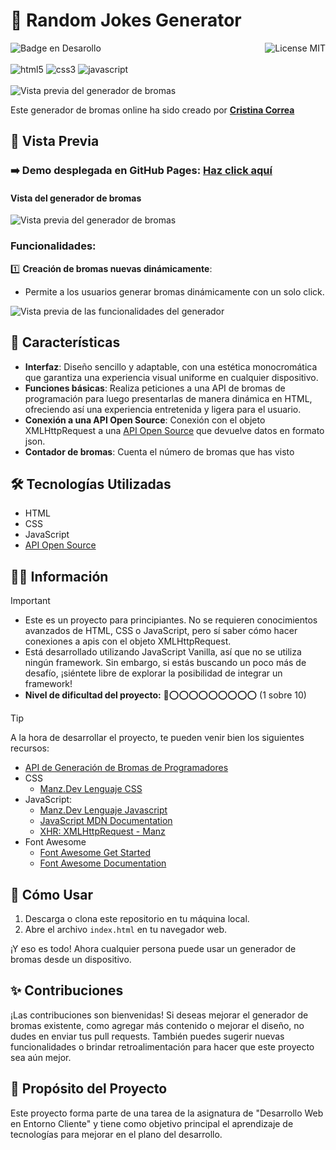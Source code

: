 # 🥳 Random Jokes Generator
![Badge en Desarollo](https://img.shields.io/badge/STATUS-FINALIZADO-violet)
<img align="right" alt="License MIT" src="https://img.shields.io/badge/LICENSE-MIT-green" /> <br/><br/>
<img alt="html5" src="https://img.shields.io/badge/-HTML5-E34F26?style=flat-square&logo=html5&logoColor=white" />
<img alt="css3" src="https://img.shields.io/badge/-CSS3-1572B6?style=flat-square&logo=css3&logoColor=white" />
<img alt="javascript" src="https://img.shields.io/badge/-JavaScript-F7DF1E?style=flat-square&logo=javascript&logoColor=black" />
<br/><br/>
![Vista previa del generador de bromas](https://github.com/CrisCorreaS/random-jokes-generator/blob/main/img/visualizaci%C3%B3n/generador-vista.png)

Este generador de bromas online ha sido creado por **[Cristina Correa](https://www.linkedin.com/in/cristina-correa-segade/)**

## 👀 Vista Previa

### ➡️ **Demo desplegada en GitHub Pages:** **[Haz click aquí](https://criscorreas.github.io/random-jokes-generator/)**

#### Vista del generador de bromas
![Vista previa del generador de bromas](https://github.com/CrisCorreaS/random-jokes-generator/blob/main/img/visualizaci%C3%B3n/generador-vista.png)

### Funcionalidades:
 1️⃣ **Creación de bromas nuevas dinámicamente**:
  - Permite a los usuarios generar bromas dinámicamente con un solo click.   

![Vista previa de las funcionalidades del generador](https://github.com/CrisCorreaS/random-jokes-generator/blob/main/video/feature1.gif)

## 🌱 Características

- **Interfaz**: Diseño sencillo y adaptable, con una estética monocromática que garantiza una experiencia visual uniforme en cualquier dispositivo.
- **Funciones básicas**: Realiza peticiones a una API de bromas de programación para luego presentarlas de manera dinámica en HTML, ofreciendo así una experiencia entretenida y ligera para el usuario.
- **Conexión a una API Open Source**: Conexión con el objeto XMLHttpRequest a una [API Open Source](https://official-joke-api.appspot.com/) que devuelve datos en formato json.
- **Contador de bromas**: Cuenta el número de bromas que has visto
 
## 🛠️ Tecnologías Utilizadas

- HTML
- CSS
- JavaScript
- [API Open Source](https://official-joke-api.appspot.com/jokes/random)

## 🔎💡 Información
> [!IMPORTANT]
> - Este es un proyecto para principiantes. No se requieren conocimientos avanzados de HTML, CSS o JavaScript, pero sí saber cómo hacer conexiones a apis con el objeto XMLHttpRequest.
> - Está desarrollado utilizando JavaScript Vanilla, así que no se utiliza ningún framework. Sin embargo, si estás buscando un poco más de desafío, ¡siéntete libre de explorar la posibilidad de integrar un framework!
> - **Nivel de dificultad del proyecto:** 🔴⭕⭕⭕⭕⭕⭕⭕⭕⭕ (1 sobre 10)

> [!TIP]
> A la hora de desarrollar el proyecto, te pueden venir bien los siguientes recursos:
> - [API de Generación de Bromas de Programadores](https://official-joke-api.appspot.com/jokes/random)
> - CSS
>    - [Manz.Dev Lenguaje CSS](https://lenguajecss.com/css/)
> - JavaScript:
>    - [Manz.Dev Lenguaje Javascript](https://lenguajejs.com/javascript/)
>    - [JavaScript MDN Documentation](https://developer.mozilla.org/en-US/docs/Web/JavaScript)
>    - [XHR: XMLHttpRequest - Manz](https://lenguajejs.com/javascript/peticiones-http/xhr/)
> - Font Awesome
>    - [Font Awesome Get Started](https://fontawesome.com/docs/web/setup/get-started)
>    - [Font Awesome Documentation](https://fontawesome.com/v5/docs/web/reference-icons/)

## 📓 Cómo Usar

1. Descarga o clona este repositorio en tu máquina local.
2. Abre el archivo `index.html` en tu navegador web.

¡Y eso es todo! Ahora cualquier persona puede usar un generador de bromas desde un dispositivo.

## ✨ Contribuciones

¡Las contribuciones son bienvenidas! Si deseas mejorar el generador de bromas existente, como agregar más contenido o mejorar el diseño, no dudes en enviar tus pull requests. También puedes sugerir nuevas funcionalidades o brindar retroalimentación para hacer que este proyecto sea aún mejor.

## 🎯 Propósito del Proyecto

Este proyecto forma parte de una tarea de la asignatura de "Desarrollo Web en Entorno Cliente" y tiene como objetivo principal el aprendizaje de tecnologías para mejorar en el plano del desarrollo.
